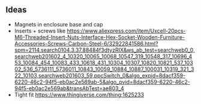 ## Ideas

* Magnets in enclosure base and cap
* Inserts + screws like https://www.aliexpress.com/item/Uxcell-20pcs-M6-Threaded-Insert-Nuts-Interface-Hex-Socket-Wooden-Furniture-Accessories-Screws-Carbon-Steel-6/32922841586.html?spm=2114.search0104.3.37.88484f3dtyzRIX&ws_ab_test=searchweb0_0,searchweb201602_4_10320_10065_10068_10547_319_10548_317_10696_453_10084_454_10083_433_10618_431_10304_10307_10820_10821_537_10302_536_5736111_5736011_10843_10059_10884_10887_100031_10319_321_322_10103,searchweb201603_59,ppcSwitch_0&algo_expid=8dacf359-6220-46c2-94f5-eb0ac2e569ab-5&algo_pvid=8dacf359-6220-46c2-94f5-eb0ac2e569ab&transAbTest=ae803_4
* Tight fit https://www.thingiverse.com/thing:1625233